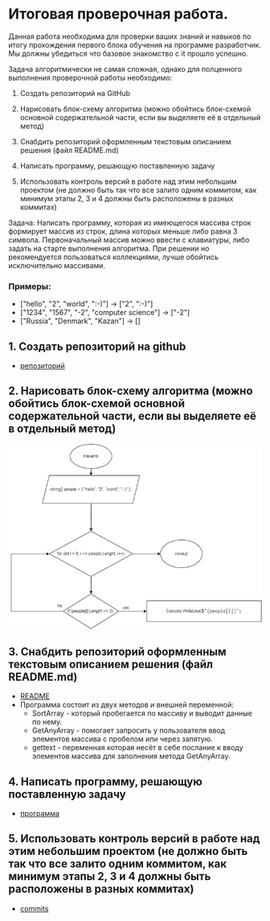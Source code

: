 ﻿# Итоговая проверочная работа.

Данная работа необходима для проверки ваших знаний и навыков по итогу прохождения первого блока обучения
на программе разработчик. Мы должны убедиться что базовое знакомство с it прошло успешно.

Задача алгоритмически не самая сложная, однако для полценного выполнения проверочной работы необходимо:

1. Создать репозиторий на GitHub

2. Нарисовать блок-схему алгоритма (можно обойтись блок-схемой основной содержательной части, если вы
   выделяете её в отдельный метод)

3. Снабдить репозиторий оформленным текстовым описанием решения (файл README.md)

4. Написать программу, решающую поставленную задачу

5. Использовать контроль версий в работе над этим небольшим проектом (не должно быть так что все залито
   одним коммитом, как минимум этапы 2, 3 и 4 должны быть расположены в разных коммитах)



Задача: Написать программу, которая из имеющегося массива строк формирует массив из строк, длина которых
меньше либо равна 3 символа. Первоначальный массив можно ввести с клавиатуры, либо задать на старте
выполнения алгоритма. При решении но рекомендуется пользоваться коллекциями, лучше обойтись
исключительно массивами.

### Примеры:

* ["hello", "2", "world", ":-)"] -> ["2", ":-)"]
* ["1234", "1567", "-2", "computer science"] -> ["-2"]
* ["Russia", "Denmark", "Kazan"] -> []

## 1. Создать репозиторий на github
* [репозиторий](https://github.com/ixter/C_sharp_learning/tree/main/Homework_test)

## 2. Нарисовать блок-схему алгоритма (можно обойтись блок-схемой основной содержательной части, если вы выделяете её в отдельный метод)
![картинка блок схемы](img/block_scheme.png)

## 3. Снабдить репозиторий оформленным текстовым описанием решения (файл README.md)
* [README](https://github.com/ixter/C_sharp_learning/blob/main/Homework_test/README.md)
* Программа состоит из двух методов и внешней переменной:
    * SortArray - который пробегается по массиву и выводит данные по нему.
    * GetAnyArray - помогает запросить у пользователя ввод элементов массива с пробелом или через запятую.
    * gettext - переменная которая несёт в себе послание к вводу элементов массива для заполнения метода GetAnyArray.
## 4. Написать программу, решающую поставленную задачу
* [программа](https://github.com/ixter/C_sharp_learning/blob/main/Homework_test/Program.cs)

## 5. Использовать контроль версий в работе над этим небольшим проектом (не должно быть так что все залито одним коммитом, как минимум этапы 2, 3 и 4 должны быть расположены в разных коммитах)

* [commits](https://github.com/ixter/C_sharp_learning/commits/main/Homework_test/Program.cs)